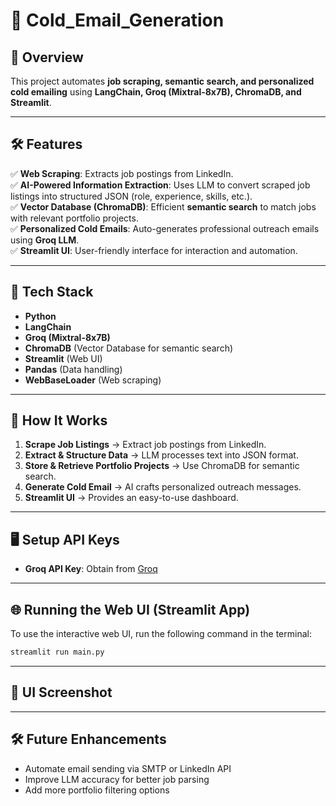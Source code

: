 # 🚀 Cold_Email_Generation

## 📝 Overview
This project automates **job scraping, semantic search, and personalized cold emailing** using **LangChain, Groq (Mixtral-8x7B), ChromaDB, and Streamlit**.

---

## 🛠 Features
✅ **Web Scraping**: Extracts job postings from LinkedIn.  
✅ **AI-Powered Information Extraction**: Uses LLM to convert scraped job listings into structured JSON (role, experience, skills, etc.).  
✅ **Vector Database (ChromaDB)**: Efficient **semantic search** to match jobs with relevant portfolio projects.  
✅ **Personalized Cold Emails**: Auto-generates professional outreach emails using **Groq LLM**.  
✅ **Streamlit UI**: User-friendly interface for interaction and automation.  

---

## 📌 Tech Stack
- **Python**
- **LangChain**
- **Groq (Mixtral-8x7B)**
- **ChromaDB** (Vector Database for semantic search)
- **Streamlit** (Web UI)
- **Pandas** (Data handling)
- **WebBaseLoader** (Web scraping)

---

## 🚀 How It Works
1. **Scrape Job Listings** → Extract job postings from LinkedIn.
2. **Extract & Structure Data** → LLM processes text into JSON format.
3. **Store & Retrieve Portfolio Projects** → Use ChromaDB for semantic search.
4. **Generate Cold Email** → AI crafts personalized outreach messages.
5. **Streamlit UI** → Provides an easy-to-use dashboard.

---

## 🖥 Setup API Keys
- **Groq API Key**: Obtain from [Groq](https://groq.com/)

---

## 🌐 Running the Web UI (Streamlit App)  
To use the interactive web UI, run the following command in the terminal:  

```bash
streamlit run main.py
```
---

## 📸 UI Screenshot

---

## 🛠 Future Enhancements
- Automate email sending via SMTP or LinkedIn API
- Improve LLM accuracy for better job parsing
- Add more portfolio filtering options
